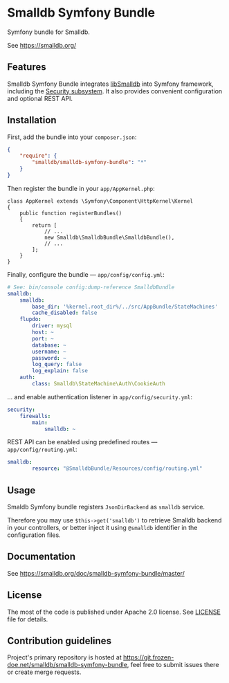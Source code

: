 Smalldb Symfony Bundle
======================

Symfony bundle for Smalldb.

See https://smalldb.org/


Features
--------

Smalldb Symfony Bundle integrates [libSmalldb](/libsmalldb) into Symfony
framework, including the 
[Security subsystem](http://symfony.com/doc/current/security.html).
It also provides convenient configuration and optional REST API.


Installation
------------

First, add the bundle into your `composer.json`:

```json
{
    "require": {
        "smalldb/smalldb-symfony-bundle": "*"
    }
}
```

Then register the bundle in your `app/AppKernel.php`:

```php?start_inline
class AppKernel extends \Symfony\Component\HttpKernel\Kernel
{
	public function registerBundles()
	{
		return [
			// ...
			new Smalldb\SmalldbBundle\SmalldbBundle(),
			// ...
		];
	}
}
```

Finally, configure the bundle — `app/config/config.yml`:

```yml
# See: bin/console config:dump-reference SmalldbBundle
smalldb:
    smalldb:
        base_dir: '%kernel.root_dir%/../src/AppBundle/StateMachines'
        cache_disabled: false
    flupdo:
        driver: mysql
        host: ~
        port: ~
        database: ~
        username: ~
        password: ~
        log_query: false
        log_explain: false
    auth:
        class: Smalldb\StateMachine\Auth\CookieAuth
```

… and enable authentication listener in `app/config/security.yml`:

```yml
security:
    firewalls:
        main:
            smalldb: ~
```

REST API can be enabled using predefined routes — `app/config/routing.yml`:

```yml
smalldb:
        resource: "@SmalldbBundle/Resources/config/routing.yml"
```


Usage
-----

Smaldb Symfony bundle registers `JsonDirBackend` as `smalldb` service.

Therefore you may use `$this->get('smalldb')` to retrieve Smalldb backend in
your controllers, or better inject it using `@smalldb` identifier in the
configuration files.


Documentation
-------------

See https://smalldb.org/doc/smalldb-symfony-bundle/master/


License
-------

The most of the code is published under Apache 2.0 license. See [LICENSE](doc/license.md) file for details.


Contribution guidelines
-----------------------

Project's primary repository is hosted at https://git.frozen-doe.net/smalldb/smalldb-symfony-bundle,
feel free to submit issues there or create merge requests.


